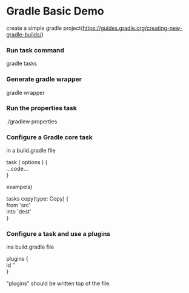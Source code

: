 # Gradle Basic Demo

create a simple gradle project(https://guides.gradle.org/creating-new-gradle-builds/)

### Run task command

gradle tasks

### Generate gradle wrapper

gradle wrapper

### Run the properties task

./gradlew properties

### Configure a Gradle core task

in a build.gradle file

task <taskname>( options ) {   
	...code...  
}  
  
exampels)  
  
tasks copy(type: Copy) {  
	from 'src'  
	into 'dest'  
}  

### Configure a task and use a plugins

ina build.gradle file

plugins {  
	id '<plugins names>'  
}  
  
"plugins" should be written top of the file.



